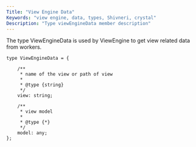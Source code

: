 ```yaml
---
Title: "View Engine Data"
Keywords: "view engine, data, types, Shivneri, crystal"
Description: "Type viewEngineData member description"
---
```


The type ViewEngineData is used by ViewEngine to get view related data from workers.

```
type ViewEngineData = {

    /**
     * name of the view or path of view
     *
     * @type {string}
     */
    view: string;

    /**
     * view model
     *
     * @type {*}
     */
    model: any;
};
```